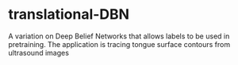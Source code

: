 translational-DBN
=================

A variation on Deep Belief Networks that allows labels to be used in pretraining. The application is tracing tongue surface contours from ultrasound images